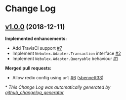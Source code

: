 # Change Log

## [v1.0.0](https://github.com/cabol/nebulex_redis_adapter/tree/v1.0.0) (2018-12-11)
**Implemented enhancements:**

- Add TravisCI support [\#7](https://github.com/cabol/nebulex_redis_adapter/issues/7)
- Implement `Nebulex.Adapter.Transaction` interface [\#2](https://github.com/cabol/nebulex_redis_adapter/issues/2)
- Implement `Nebulex.Adapter.Queryable` behaviour [\#1](https://github.com/cabol/nebulex_redis_adapter/issues/1)

**Merged pull requests:**

- Allow redix config using `url` [\#6](https://github.com/cabol/nebulex_redis_adapter/pull/6) ([sbennett33](https://github.com/sbennett33))



\* *This Change Log was automatically generated by [github_changelog_generator](https://github.com/skywinder/Github-Changelog-Generator)*